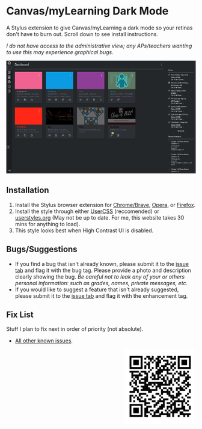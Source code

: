 # Canvas/myLearning Dark Mode
A Stylus extension to give Canvas/myLearning a dark mode so your retinas don't have to burn out. Scroll down to see install instructions.

*I do not have access to the administrative view; any APs/teachers wanting to use this may experience graphical bugs.*

<p align="left">
<img src="https://github.com/SoupyzInc/CanvasDarkMode/blob/main/images/Dashboardv1.1.5.png" alt="alt text" height="300">
</p>

## Installation
1. Install the Stylus browser extension for [Chrome/Brave](https://chrome.google.com/webstore/detail/stylus/clngdbkpkpeebahjckkjfobafhncgmne), [Opera](https://addons.opera.com/en-gb/extensions/details/stylus/), or [Firefox](https://addons.mozilla.org/en-US/firefox/addon/styl-us/).
2. Install the style through either [UserCSS](https://raw.githubusercontent.com/SoupyzInc/CanvasDarkMode/main/CanvasDarkMode.user.css) (reccomended) or [userstyles.org](https://userstyles.org/styles/191622/mylearning-dark-mode) (May not be up to date. For me, this website takes 30 mins for anything to load).
3. This style looks best when High Contrast UI is disabled.

## Bugs/Suggestions
- If you find a bug that isn't already known, please submit it to the [issue tab](https://github.com/SoupyzInc/CanvasDarkMode/issues) and flag it with the bug tag. Please provide a photo and description clearly showing the bug. *Be careful not to leak any of your or others personal information: such as grades, names, private messages, etc.*
- If you would like to suggest a feature that isn't already suggested, please submit it to the [issue tab](https://github.com/SoupyzInc/CanvasDarkMode/issues) and flag it with the enhancement tag.

## Fix List
Stuff I plan to fix next in order of priority (not absolute).

- [All other known issues](https://github.com/SoupyzInc/CanvasDarkMode/issues).


<p align="right">
<img src="https://github.com/SoupyzInc/CanvasDarkMode/blob/main/images/CanvasDarkModeQRCode.png" alt="alt text" height="200">
</p>
